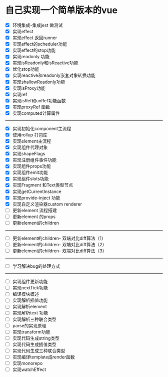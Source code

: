 # 自己实现一个简单版本的vue

- [x] 环境集成-集成jest 做测试
- [x] 实现effect
- [x] 实现effect 返回runner
- [x] 实现effect的scheduler功能
- [x] 实现effect的stop功能
- [x] 实现readonly 功能
- [x] 实现isReadonly和isReactive功能
- [x] 优化stop功能
- [x] 实现reactive和readonly嵌套对象转换功能
- [x] 实现shallowReadonly功能
- [x] 实现isProxy功能
- [x] 实现ref
- [x] 实现isRef和unRef功能函数
- [x] 实现proxyRef 函数
- [x] 实现computed计算属性

---

- [x] 实现初始化component主流程
- [x] 使用rollup 打包库
- [x] 实现element主流程
- [x] 实现组件代理对象
- [x] 实现shapeFlags
- [x] 实现注册组件事件功能
- [x] 实现组件props功能
- [x] 实现组件emit功能
- [x] 实现组件slots功能
- [x] 实现Fragment 和Text类型节点
- [x] 实现getCurrentInstance
- [x] 实现provide-inject 功能
- [x] 实现自定义渲染器custom renderer
- [ ] 更新element 流程搭建
- [ ] 更新element 的props
- [ ] 更新element的children

---

- [ ] 更新element的children- 双端对比diff算法（1）
- [ ] 更新element的children- 双端对比diff算法（2）
- [ ] 更新element的children- 双端对比diff算法（3）

---

- [ ] 学习解决bug的处理方式

---

- [ ] 实现组件更新功能
- [ ] 实现nextTick功能
- [ ] 编译模块概述
- [ ] 实现解析插值功能
- [ ] 实现解析element
- [ ] 实现解析text 功能
- [ ] 实现解析三种联合类型
- [ ] parse的实现原理
- [ ] 实现transform功能
- [ ] 实现代码生成string类型
- [ ] 实现代码生成插值类型
- [ ] 实现代码生成三种联合类型
- [ ] 实现编译template成render函数
- [ ] 实现monorepo
- [ ] 实现watchEffect
